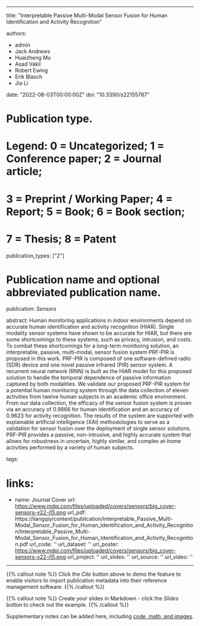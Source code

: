 
---
title: "Interpretable Passive Multi-Modal Sensor Fusion for Human Identification and Activity Recognition"

authors:
- admin
- Jack Andrews
- Huaizheng Mu
- Asad Vakil
- Robert Ewing
- Erik Blasch
- Jia Li

date: "2022-08-03T00:00:00Z"
doi: "10.3390/s22155787"

# Publication type.
# Legend: 0 = Uncategorized; 1 = Conference paper; 2 = Journal article;
# 3 = Preprint / Working Paper; 4 = Report; 5 = Book; 6 = Book section;
# 7 = Thesis; 8 = Patent
publication_types: ["2"]

# Publication name and optional abbreviated publication name.
publication: _Sensors_

abstract: Human monitoring applications in indoor environments depend on accurate human identification and activity recognition (HIAR). Single modality sensor systems have shown to be accurate for HIAR, but there are some shortcomings to these systems, such as privacy, intrusion, and costs. To combat these shortcomings for a long-term monitoring solution, an interpretable, passive, multi-modal, sensor fusion system PRF-PIR is proposed in this work. PRF-PIR is composed of one software-defined radio (SDR) device and one novel passive infrared (PIR) sensor system. A recurrent neural network (RNN) is built as the HIAR model for this proposed solution to handle the temporal dependence of passive information captured by both modalities. We validate our proposed PRF-PIR system for a potential human monitoring system through the data collection of eleven activities from twelve human subjects in an academic office environment. From our data collection, the efficacy of the sensor fusion system is proven via an accuracy of 0.9866 for human identification and an accuracy of 0.9623 for activity recognition. The results of the system are supported with explainable artificial intelligence (XAI) methodologies to serve as a validation for sensor fusion over the deployment of single sensor solutions. PRF-PIR provides a passive, non-intrusive, and highly accurate system that allows for robustness in uncertain, highly similar, and complex at-home activities performed by a variety of human subjects.

tags:

# links:
- name: Journal Cover
  url: https://www.mdpi.com/files/uploaded/covers/sensors/big_cover-sensors-v22-i15.png
url_pdf: https://liangqiy/content/publication/Interpretable_Passive_Multi-Modal_Sensor_Fusion_for_Human_Identification_and_Activity_Recognition/Interpretable_Passive_Multi-Modal_Sensor_Fusion_for_Human_Identification_and_Activity_Recognition.pdf
url_code: ''
url_dataset: ''
url_poster: https://www.mdpi.com/files/uploaded/covers/sensors/big_cover-sensors-v22-i15.png
url_project: ''
url_slides: ''
url_source: ''
url_video: ''

---

{{% callout note %}}
Click the *Cite* button above to demo the feature to enable visitors to import publication metadata into their reference management software.
{{% /callout %}}

{{% callout note %}}
Create your slides in Markdown - click the *Slides* button to check out the example.
{{% /callout %}}

Supplementary notes can be added here, including [code, math, and images](https://wowchemy.com/docs/writing-markdown-latex/).

